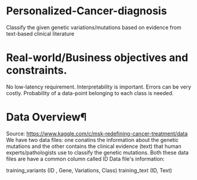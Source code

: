 # Personalized-Cancer-diagnosis
Classify the given genetic variations/mutations based on evidence from text-based clinical literature

# Real-world/Business objectives and constraints.
No low-latency requirement.
Interpretability is important.
Errors can be very costly.
Probability of a data-point belonging to each class is needed.

# Data Overview¶
Source: https://www.kaggle.com/c/msk-redefining-cancer-treatment/data
We have two data files: one conatins the information about the genetic mutations and the other contains the clinical evidence (text) that human experts/pathologists use to classify the genetic mutations.
Both these data files are have a common column called ID
Data file's information:

training_variants (ID , Gene, Variations, Class)
training_text (ID, Text)
